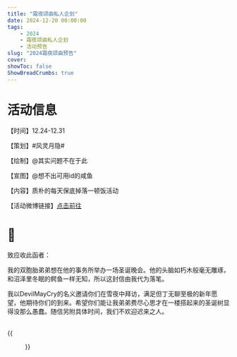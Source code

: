 ```yaml
---
title: "霜夜颂曲私人企划"
date: 2024-12-20 00:00:00
tags: 
    - 2024
    - 霜夜颂曲私人企划
    - 活动预告
slug: "2024霜夜颂曲预告"
cover:
showToc: false
ShowBreadCrumbs: true
---
```


# 活动信息

【时间】12.24-12.31

【策划】#风灵月隐#

【绘制】@其实问题不在于此

【宣图】@想不出可用id的咸鱼

【内容】质朴的每天保底掉落一顿饭活动

【活动微博链接】[点击前往](http://m.weibo.cn/status/5117734299900857?)

# 🍎

致应收此函者：

我的双胞胎弟弟想在他的事务所举办一场圣诞晚会。他的头脑如朽木般毫无雕琢，和沼泽里冬眠的鳄鱼一样无知，所以这封信由我代为落笔。

我以DevilMayCry的名义邀请你们在雪夜中拜访，满足但丁无聊至极的新年愿望，他期待你们的到来。希望你们能让我弟弟费尽心思才在一楼搭起来的圣诞树显得没那么愚蠢。随信另附具体时间，我们不欢迎迟来之人。

<br>
{{<figure src="/images/adpics/20241220.webp#center"  caption="霜夜颂曲宣图" width="500px">}}

